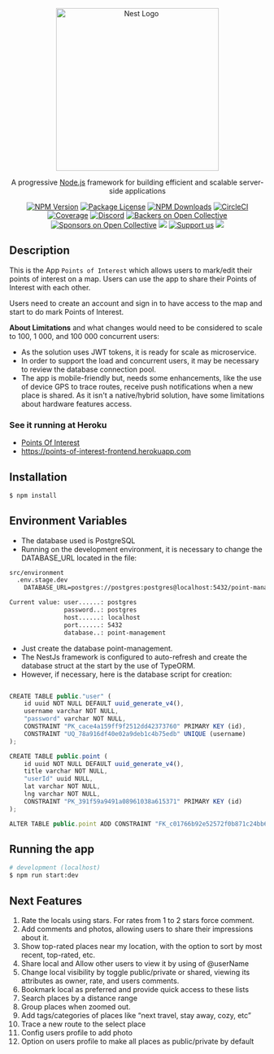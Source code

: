 <p align="center">
  <a href="http://nestjs.com/" target="blank"><img src="https://nestjs.com/img/logo_text.svg" width="320" alt="Nest Logo" /></a>
</p>

[circleci-image]: https://img.shields.io/circleci/build/github/nestjs/nest/master?token=abc123def456
[circleci-url]: https://circleci.com/gh/nestjs/nest

  <p align="center">A progressive <a href="http://nodejs.org" target="_blank">Node.js</a> framework for building efficient and scalable server-side applications</p>
    <p align="center">
<a href="https://www.npmjs.com/~nestjscore" target="_blank"><img src="https://img.shields.io/npm/v/@nestjs/core.svg" alt="NPM Version" /></a>
<a href="https://www.npmjs.com/~nestjscore" target="_blank"><img src="https://img.shields.io/npm/l/@nestjs/core.svg" alt="Package License" /></a>
<a href="https://www.npmjs.com/~nestjscore" target="_blank"><img src="https://img.shields.io/npm/dm/@nestjs/common.svg" alt="NPM Downloads" /></a>
<a href="https://circleci.com/gh/nestjs/nest" target="_blank"><img src="https://img.shields.io/circleci/build/github/nestjs/nest/master" alt="CircleCI" /></a>
<a href="https://coveralls.io/github/nestjs/nest?branch=master" target="_blank"><img src="https://coveralls.io/repos/github/nestjs/nest/badge.svg?branch=master#9" alt="Coverage" /></a>
<a href="https://discord.gg/G7Qnnhy" target="_blank"><img src="https://img.shields.io/badge/discord-online-brightgreen.svg" alt="Discord"/></a>
<a href="https://opencollective.com/nest#backer" target="_blank"><img src="https://opencollective.com/nest/backers/badge.svg" alt="Backers on Open Collective" /></a>
<a href="https://opencollective.com/nest#sponsor" target="_blank"><img src="https://opencollective.com/nest/sponsors/badge.svg" alt="Sponsors on Open Collective" /></a>
  <a href="https://paypal.me/kamilmysliwiec" target="_blank"><img src="https://img.shields.io/badge/Donate-PayPal-ff3f59.svg"/></a>
    <a href="https://opencollective.com/nest#sponsor"  target="_blank"><img src="https://img.shields.io/badge/Support%20us-Open%20Collective-41B883.svg" alt="Support us"></a>
  <a href="https://twitter.com/nestframework" target="_blank"><img src="https://img.shields.io/twitter/follow/nestframework.svg?style=social&label=Follow"></a>
</p>
  <!--[![Backers on Open Collective](https://opencollective.com/nest/backers/badge.svg)](https://opencollective.com/nest#backer)
  [![Sponsors on Open Collective](https://opencollective.com/nest/sponsors/badge.svg)](https://opencollective.com/nest#sponsor)-->

## Description

This is the App `Points of Interest` which allows users to mark/edit their points of interest on a map. Users can use the app to share their Points of Interest with each other.

Users need to create an account and sign in to have access to the map and start to do mark Points of Interest.

**About Limitations** and what changes would need to be considered to scale to 100, 1 000, and 100 000 concurrent users:
- As the solution uses JWT tokens, it is ready for scale as microservice. 
- In order to support the load and concurrent users, it may be necessary to review the database connection pool.
- The app is mobile-friendly but, needs some enhancements, like the use of device GPS to trace routes, receive push notifications when a new place is shared. As it isn't a native/hybrid solution, have some limitations about hardware features access.

### See it running at Heroku

- [Points Of Interest](https://points-of-interest-frontend.herokuapp.com)
- https://points-of-interest-frontend.herokuapp.com


## Installation

```bash
$ npm install
```

## Environment Variables

- The database used is PostgreSQL
- Running on the development environment, it is necessary to change the DATABASE_URL located in the file: 

```html
src/environment
  .env.stage.dev
    DATABASE_URL=postgres://postgres:postgres@localhost:5432/point-management

Current value: user......: postgres
               password..: postgres
               host......: localhost
               port......: 5432
               database..: point-management

```
- Just create the database point-management.
- The NestJs framework is configured to auto-refresh and create the database struct at the start by the use of TypeORM. 
- However, if necessary, here is the database script for creation:

```javascript

CREATE TABLE public."user" (
	id uuid NOT NULL DEFAULT uuid_generate_v4(),
	username varchar NOT NULL,
	"password" varchar NOT NULL,
	CONSTRAINT "PK_cace4a159ff9f2512dd42373760" PRIMARY KEY (id),
	CONSTRAINT "UQ_78a916df40e02a9deb1c4b75edb" UNIQUE (username)
);

CREATE TABLE public.point (
	id uuid NOT NULL DEFAULT uuid_generate_v4(),
	title varchar NOT NULL,
	"userId" uuid NULL,
	lat varchar NOT NULL,
	lng varchar NOT NULL,
	CONSTRAINT "PK_391f59a9491a08961038a615371" PRIMARY KEY (id)
);

ALTER TABLE public.point ADD CONSTRAINT "FK_c01766b92e52572f0b871c24bb6" FOREIGN KEY ("userId") REFERENCES "user"(id);

```

## Running the app

```bash
# development (localhost)
$ npm run start:dev

```

## Next Features

1. Rate the locals using stars. For rates from 1 to 2 stars force comment.
2. Add comments and photos, allowing users to share their impressions about it.
3. Show top-rated places near my location, with the option to sort by most recent, top-rated, etc.
4. Share local and Allow other users to view it by using of @userName
5. Change local visibility by toggle public/private or shared, viewing its attributes as owner, rate, and users comments.
6. Bookmark local as preferred and provide quick access to these lists
7. Search places by a distance range
8. Group places when zoomed out.
9. Add tags/categories of places like “next travel, stay away, cozy, etc”
10. Trace a new route to the select place
11. Config users profile to add photo
12. Option on users profile to make all places as public/private by default



